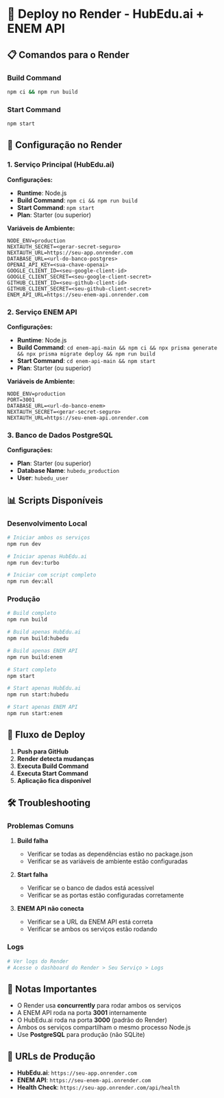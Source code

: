 # 🚀 Deploy no Render - HubEdu.ai + ENEM API

## 📋 Comandos para o Render

### Build Command
```bash
npm ci && npm run build
```

### Start Command
```bash
npm start
```

## 🔧 Configuração no Render

### 1. Serviço Principal (HubEdu.ai)

**Configurações:**
- **Runtime**: Node.js
- **Build Command**: `npm ci && npm run build`
- **Start Command**: `npm start`
- **Plan**: Starter (ou superior)

**Variáveis de Ambiente:**
```env
NODE_ENV=production
NEXTAUTH_SECRET=<gerar-secret-seguro>
NEXTAUTH_URL=https://seu-app.onrender.com
DATABASE_URL=<url-do-banco-postgres>
OPENAI_API_KEY=<sua-chave-openai>
GOOGLE_CLIENT_ID=<seu-google-client-id>
GOOGLE_CLIENT_SECRET=<seu-google-client-secret>
GITHUB_CLIENT_ID=<seu-github-client-id>
GITHUB_CLIENT_SECRET=<seu-github-client-secret>
ENEM_API_URL=https://seu-enem-api.onrender.com
```

### 2. Serviço ENEM API

**Configurações:**
- **Runtime**: Node.js
- **Build Command**: `cd enem-api-main && npm ci && npx prisma generate && npx prisma migrate deploy && npm run build`
- **Start Command**: `cd enem-api-main && npm start`
- **Plan**: Starter (ou superior)

**Variáveis de Ambiente:**
```env
NODE_ENV=production
PORT=3001
DATABASE_URL=<url-do-banco-enem>
NEXTAUTH_SECRET=<gerar-secret-seguro>
NEXTAUTH_URL=https://seu-enem-api.onrender.com
```

### 3. Banco de Dados PostgreSQL

**Configurações:**
- **Plan**: Starter (ou superior)
- **Database Name**: `hubedu_production`
- **User**: `hubedu_user`

## 📊 Scripts Disponíveis

### Desenvolvimento Local
```bash
# Iniciar ambos os serviços
npm run dev

# Iniciar apenas HubEdu.ai
npm run dev:turbo

# Iniciar com script completo
npm run dev:all
```

### Produção
```bash
# Build completo
npm run build

# Build apenas HubEdu.ai
npm run build:hubedu

# Build apenas ENEM API
npm run build:enem

# Start completo
npm start

# Start apenas HubEdu.ai
npm run start:hubedu

# Start apenas ENEM API
npm run start:enem
```

## 🔄 Fluxo de Deploy

1. **Push para GitHub**
2. **Render detecta mudanças**
3. **Executa Build Command**
4. **Executa Start Command**
5. **Aplicação fica disponível**

## 🛠️ Troubleshooting

### Problemas Comuns

1. **Build falha**
   - Verificar se todas as dependências estão no package.json
   - Verificar se as variáveis de ambiente estão configuradas

2. **Start falha**
   - Verificar se o banco de dados está acessível
   - Verificar se as portas estão configuradas corretamente

3. **ENEM API não conecta**
   - Verificar se a URL da ENEM API está correta
   - Verificar se ambos os serviços estão rodando

### Logs
```bash
# Ver logs do Render
# Acesse o dashboard do Render > Seu Serviço > Logs
```

## 📝 Notas Importantes

- O Render usa **concurrently** para rodar ambos os serviços
- A ENEM API roda na porta **3001** internamente
- O HubEdu.ai roda na porta **3000** (padrão do Render)
- Ambos os serviços compartilham o mesmo processo Node.js
- Use **PostgreSQL** para produção (não SQLite)

## 🔗 URLs de Produção

- **HubEdu.ai**: `https://seu-app.onrender.com`
- **ENEM API**: `https://seu-enem-api.onrender.com`
- **Health Check**: `https://seu-app.onrender.com/api/health`
